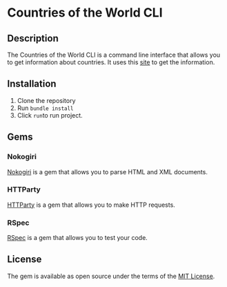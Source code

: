 # Countries of the World CLI

## Description

The Countries of the World CLI is a command line interface that allows you to get information about countries. It uses this [site](https://www.scrapethissite.com/pages/simple/) to get the information.

## Installation

1. Clone the repository
2. Run `bundle install`
3. Click `run`to run project.

## Gems

### Nokogiri

[Nokogiri](https://rubygems.org/gems/nokogiri) is a gem that allows you to parse HTML and XML documents.

### HTTParty

[HTTParty](https://rubygems.org/gems/httparty) is a gem that allows you to make HTTP requests.

### RSpec

[RSpec](https://rubygems.org/gems/rspec) is a gem that allows you to test your code.

## License

The gem is available as open source under the terms of the [MIT License](https://opensource.org/licenses/MIT).